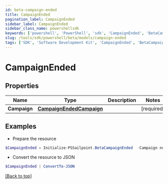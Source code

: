 ```yaml
---
id: beta-campaign-ended
title: CampaignEnded
pagination_label: CampaignEnded
sidebar_label: CampaignEnded
sidebar_class_name: powershellsdk
keywords: ['powershell', 'PowerShell', 'sdk', 'CampaignEnded', 'BetaCampaignEnded'] 
slug: /tools/sdk/powershell/beta/models/campaign-ended
tags: ['SDK', 'Software Development Kit', 'CampaignEnded', 'BetaCampaignEnded']
---
```



# CampaignEnded

## Properties

Name | Type | Description | Notes
------------ | ------------- | ------------- | -------------
**Campaign** |  [**CampaignEndedCampaign**](campaign-ended-campaign) |  | [required]

## Examples

- Prepare the resource
```powershell
$CampaignEnded = Initialize-PSSailpoint.BetaCampaignEnded  -Campaign null
```

- Convert the resource to JSON
```powershell
$CampaignEnded | ConvertTo-JSON
```


[[Back to top]](#) 

